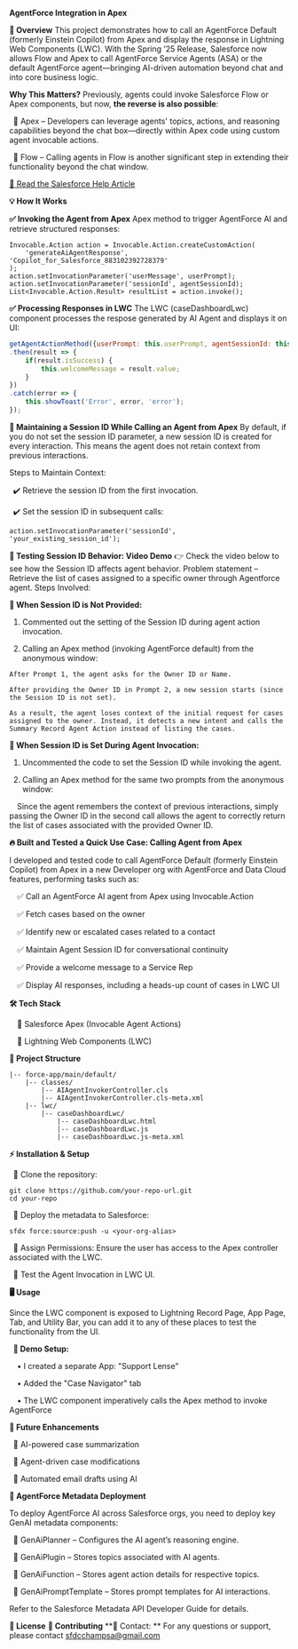 **AgentForce Integration in Apex**

**📌 Overview**
This project demonstrates how to call an AgentForce Default (formerly Einstein Copilot) from Apex and display the response in Lightning Web Components (LWC).
With the Spring ’25 Release, Salesforce now allows Flow and Apex to call AgentForce Service Agents (ASA) or the default AgentForce agent—bringing AI-driven automation beyond chat and into core business logic.

**Why This Matters?**
Previously, agents could invoke Salesforce Flow or Apex components, but now, **the reverse is also possible**:

&ensp;🔹 Apex – Developers can leverage agents' topics, actions, and reasoning capabilities beyond the chat box—directly within Apex code using custom agent invocable actions.

&ensp;🔹 Flow – Calling agents in Flow is another significant step in extending their functionality beyond the chat window.

[📖 Read the Salesforce Help Article](https://help.salesforce.com/s/articleView?id=release-notes.rn_einstein_agent_flow_apex.htm&release=254&type=5)

**💡 How It Works**

**✅ Invoking the Agent from Apex**
Apex method to trigger AgentForce AI and retrieve structured responses:
```apex
Invocable.Action action = Invocable.Action.createCustomAction(
    'generateAiAgentResponse', 'Copilot_for_Salesforce_883102392728379'
);
action.setInvocationParameter('userMessage', userPrompt);
action.setInvocationParameter('sessionId', agentSessionId);
List<Invocable.Action.Result> resultList = action.invoke();
```
**✅ Processing Responses in LWC**
The LWC (caseDashboardLwc) component processes the respose generated by AI Agent and displays it on UI:
```javascript
getAgentActionMethod({userPrompt: this.userPrompt, agentSessionId: this.agentSessionId})
.then(result => {
    if(result.isSuccess) {
        this.welcomeMessage = result.value;
    }
})
.catch(error => {
    this.showToast('Error', error, 'error');
});
```

**📌 Maintaining a Session ID While Calling an Agent from Apex**
By default, if you do not set the session ID parameter, a new session ID is created for every interaction. This means the agent does not retain context from previous interactions.

Steps to Maintain Context:

&ensp;✔️ Retrieve the session ID from the first invocation.

&ensp;✔️ Set the session ID in subsequent calls:

```apex
action.setInvocationParameter('sessionId', 'your_existing_session_id');
```

**📌 Testing Session ID Behavior: Video Demo**
👉 Check the video below to see how the Session ID affects agent behavior.
Problem statement – Retrieve the list of cases assigned to a specific owner through Agentforce agent.
Steps Involved:

**🔹 When Session ID is Not Provided:**

  1.	Commented out the setting of the Session ID during agent action invocation.

  2.	Calling an Apex method (invoking AgentForce default) from the anonymous window:

    After Prompt 1, the agent asks for the Owner ID or Name.

    After providing the Owner ID in Prompt 2, a new session starts (since the Session ID is not set).

    As a result, the agent loses context of the initial request for cases assigned to the owner. Instead, it detects a new intent and calls the Summary Record Agent Action instead of listing the cases.

**🔹 When Session ID is Set During Agent Invocation:**

1.	Uncommented the code to set the Session ID while invoking the agent.

2.	Calling an Apex method for the same two prompts from the anonymous window:

  &emsp;Since the agent remembers the context of previous interactions, simply passing the Owner ID in the second call allows the agent to correctly return the list of cases associated with the provided Owner ID.

**🔥 Built and Tested a Quick Use Case: Calling Agent from Apex**

I developed and tested code to call AgentForce Default (formerly Einstein Copilot) from Apex in a new Developer org with AgentForce and Data Cloud features, performing tasks such as:

&emsp;✅ Call an AgentForce AI agent from Apex using Invocable.Action

&emsp;✅ Fetch cases based on the owner

&emsp;✅ Identify new or escalated cases related to a contact

&emsp;✅ Maintain Agent Session ID for conversational continuity

&emsp;✅ Provide a welcome message to a Service Rep

&emsp;✅ Display AI responses, including a heads-up count of cases in LWC UI

**🛠️ Tech Stack**

&emsp;🔹 Salesforce Apex (Invocable Agent Actions)

&emsp;🔹 Lightning Web Components (LWC)

**📁 Project Structure**

``` none
|-- force-app/main/default/
    |-- classes/
        |-- AIAgentInvokerController.cls
        |-- AIAgentInvokerController.cls-meta.xml
    |-- lwc/
        |-- caseDashboardLwc/
            |-- caseDashboardLwc.html
            |-- caseDashboardLwc.js
            |-- caseDashboardLwc.js-meta.xml
```

**⚡ Installation & Setup**

&ensp;🔹 Clone the repository:
```none
git clone https://github.com/your-repo-url.git
cd your-repo
```
&ensp;🔹 Deploy the metadata to Salesforce:

```none
sfdx force:source:push -u <your-org-alias>
```

&ensp;🔹 Assign Permissions: Ensure the user has access to the Apex controller associated with the LWC.

&ensp;🔹 Test the Agent Invocation in LWC UI.

**🖥️  Usage**

Since the LWC component is exposed to Lightning Record Page, App Page, Tab, and Utility Bar, you can add it to any of these places to test the functionality from the UI.

&ensp;**📌 Demo Setup:**

&emsp;•	I created a separate App: "Support Lense"

&emsp;•	Added the "Case Navigator" tab

&emsp;•	The LWC component imperatively calls the Apex method to invoke AgentForce

**🔮 Future Enhancements**

&ensp;🔹 AI-powered case summarization

&ensp;🔹 Agent-driven case modifications

&ensp;🔹 Automated email drafts using AI

**📌 AgentForce Metadata Deployment**

To deploy AgentForce AI across Salesforce orgs, you need to deploy key GenAI metadata components:

&ensp;🔹 GenAiPlanner – Configures the AI agent’s reasoning engine.

&ensp;🔹 GenAiPlugin – Stores topics associated with AI agents.

&ensp;🔹 GenAiFunction – Stores agent action details for respective topics.

&ensp;🔹 GenAiPromptTemplate – Stores prompt templates for AI interactions.

Refer to the Salesforce Metadata API Developer Guide for details.

**📜 License**
**🤝 Contributing**
**📧 Contact: **
For any questions or support, please contact sfdcchampsa@gmail.com

